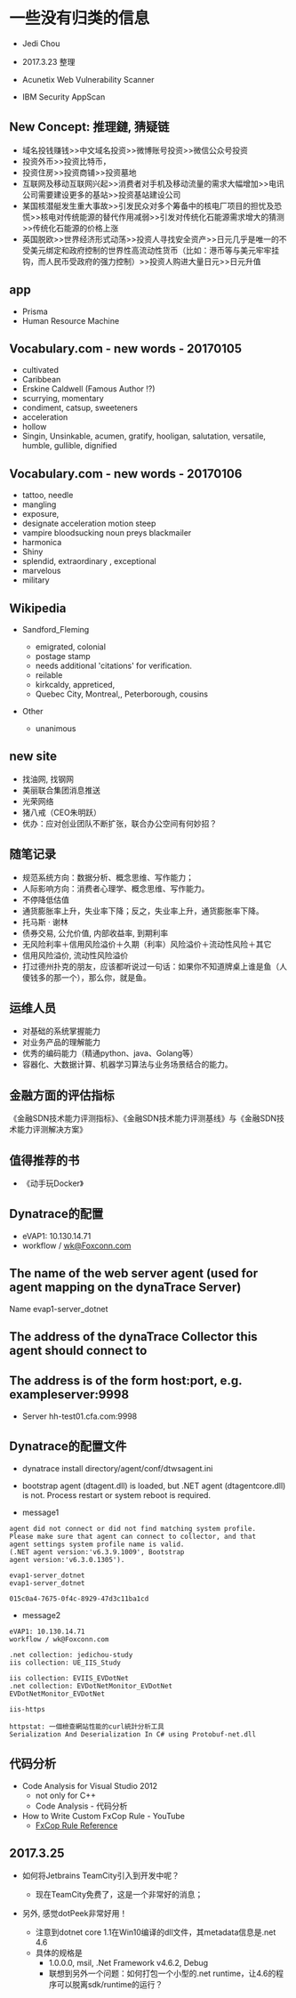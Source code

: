 # 一些没有归类的信息

* Jedi Chou
* 2017.3.23 整理

* Acunetix Web Vulnerability Scanner
* IBM Security AppScan

## New Concept: 推理鏈, 猜疑链

* 域名投钱赚钱>>中文域名投资>>微博账号投资>>微信公众号投资
* 投资外币>>投资比特币，
* 投资住房>>投资商铺>>投资墓地
* 互联网及移动互联网兴起>>消费者对手机及移动流量的需求大幅增加>>电讯公司需要建设更多的基站>>投资基站建设公司
* 某国核潜艇发生重大事故>>引发民众对多个筹备中的核电厂项目的担忧及恐慌>>核电对传统能源的替代作用减弱>>引发对传统化石能源需求增大的猜测>>传统化石能源的价格上涨
* 英国脱欧>>世界经济形式动荡>>投资人寻找安全资产>>日元几乎是唯一的不受美元绑定和政府控制的世界性高流动性货币（比如：港币等与美元牢牢挂钩，而人民币受政府的强力控制）>>投资人购进大量日元>>日元升值

## app

* Prisma
* Human Resource Machine

## Vocabulary.com - new words - 20170105

* cultivated
* Caribbean
* Erskine Caldwell (Famous Author !?)
* scurrying, momentary
* condiment, catsup, sweeteners
* acceleration
* hollow
* Singin, Unsinkable, acumen, gratify, hooligan, salutation, versatile, humble, gullible, dignified

## Vocabulary.com - new words - 20170106

* tattoo, needle
* mangling
* exposure,
* designate acceleration motion steep
* vampire bloodsucking noun preys blackmailer
* harmonica
* Shiny
* splendid, extraordinary , exceptional
* marvelous
* military

## Wikipedia

* Sandford_Fleming
  * emigrated, colonial
  * postage stamp
  * needs additional 'citations' for verification.
  * reilable
  * kirkcaldy, appreticed,
  * Quebec City, Montreal,, Peterborough, cousins

* Other
  * unanimous
  
## new site

* 找油网, 找钢网
* 美丽联合集团消息推送
* 光荣网络
* 猪八戒（CEO朱明跃）
* 优办：应对创业团队不断扩张，联合办公空间有何妙招？

## 随笔记录

* 规范系统方向：数据分析、概念思维、写作能力；
* 人际影响方向：消费者心理学、概念思维、写作能力。
* 不停降低估值
* 通货膨胀率上升，失业率下降；反之，失业率上升，通货膨胀率下降。
* 托马斯 · 谢林
* 债券交易, 公允价值, 内部收益率, 到期利率
* 无风险利率＋信用风险溢价＋久期（利率）风险溢价＋流动性风险＋其它
* 信用风险溢价, 流动性风险溢价
* 打过德州扑克的朋友，应该都听说过一句话：如果你不知道牌桌上谁是鱼（人傻钱多的那一个），那么你，就是鱼。

## 运维人员

* 对基础的系统掌握能力
* 对业务产品的理解能力
* 优秀的编码能力（精通python、java、Golang等）
* 容器化、大数据计算、机器学习算法与业务场景结合的能力。

## 金融方面的评估指标

《金融SDN技术能力评测指标》、《金融SDN技术能力评测基线》与《金融SDN技术能力评测解决方案》

## 值得推荐的书

* 《动手玩Docker》

## Dynatrace的配置

* eVAP1: 10.130.14.71
* workflow / wk@Foxconn.com

## The name of the web server agent (used for agent mapping on the dynaTrace Server)

Name evap1-server_dotnet

## The address of the dynaTrace Collector this agent should connect to

## The address is of the form host:port, e.g. exampleserver:9998

* Server hh-test01.cfa.com:9998

## Dynatrace的配置文件

* dynatrace install directory/agent/conf/dtwsagent.ini
* bootstrap agent (dtagent.dll) is loaded, but .NET agent (dtagentcore.dll) is not. Process restart or system reboot is required.

* message1

```text
agent did not connect or did not find matching system profile.
Please make sure that agent can connect to collector, and that
agent settings system profile name is valid.
(.NET agent version:'v6.3.9.1009', Bootstrap
agent version:'v6.3.0.1305').

evap1-server_dotnet
evap1-server_dotnet

015c0a4-7675-0f4c-8929-47d3c11ba1cd
```

* message2

```text
eVAP1: 10.130.14.71
workflow / wk@Foxconn.com

.net collection: jedichou-study
iis collection: UE_IIS_Study

iis collection: EVIIS_EVDotNet
.net collection: EVDotNetMonitor_EVDotNet
EVDotNetMonitor_EVDotNet

iis-https

httpstat: 一個檢查網站性能的curl統計分析工具
Serialization And Deserialization In C# using Protobuf-net.dll
```

## 代码分析

* Code Analysis for Visual Studio 2012
  * not only for C++
  * Code Analysis - 代码分析
* How to Write Custom FxCop Rule - YouTube
  * [FxCop Rule Reference](https://www.youtube.com/watch?v=D_tThCGaylQ)

## 2017.3.25

* 如何将Jetbrains TeamCity引入到开发中呢？
  * 现在TeamCity免费了，这是一个非常好的消息；

* 另外, 感觉dotPeek非常好用！
  * 注意到dotnet core 1.1在Win10编译的dll文件，其metadata信息是.net 4.6
  * 具体的规格是
    * 1.0.0.0, msil, .Net Framework v4.6.2, Debug
    * 联想到另外一个问题：如何打包一个小型的.net runtime，让4.6的程序可以脱离sdk/runtime的运行？
